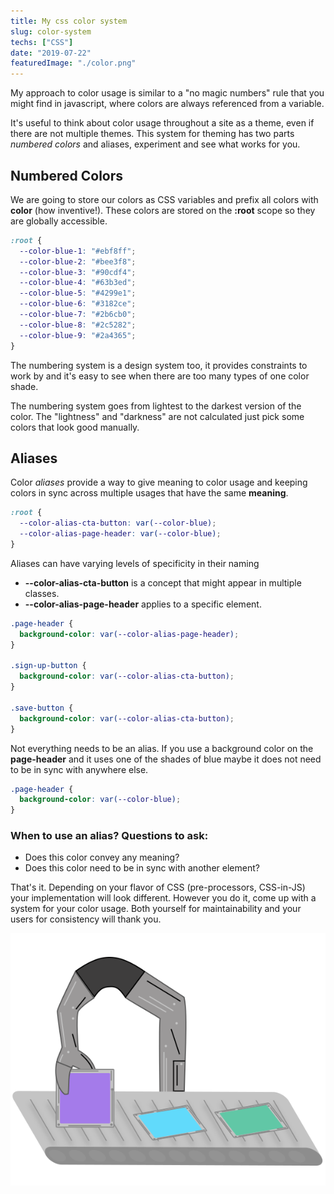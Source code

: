 ```yaml
---
title: My css color system
slug: color-system
techs: ["CSS"]
date: "2019-07-22"
featuredImage: "./color.png"
---
```


My approach to color usage is similar to a "no magic numbers" rule that you might find in javascript, where colors are always referenced from a variable.

It's useful to think about color usage throughout a site as a theme, even if there are not multiple themes. This system for theming has two parts _numbered colors_ and aliases, experiment and see what works for you.

## Numbered Colors

We are going to store our colors as CSS variables and prefix all colors with **color** (how inventive!). These colors are stored on the **:root** scope so they are globally accessible.

```css
:root {
  --color-blue-1: "#ebf8ff";
  --color-blue-2: "#bee3f8";
  --color-blue-3: "#90cdf4";
  --color-blue-4: "#63b3ed";
  --color-blue-5: "#4299e1";
  --color-blue-6: "#3182ce";
  --color-blue-7: "#2b6cb0";
  --color-blue-8: "#2c5282";
  --color-blue-9: "#2a4365";
}
```

The numbering system is a design system too, it provides constraints to work by and it's easy to see when there are too many types of one color shade.

The numbering system goes from lightest to the darkest version of the color. The "lightness" and "darkness" are not calculated just pick some colors that look good manually.

## Aliases

Color _aliases_ provide a way to give meaning to color usage and keeping colors in sync across multiple usages that have the same **meaning**.

```css
:root {
  --color-alias-cta-button: var(--color-blue);
  --color-alias-page-header: var(--color-blue);
}
```

Aliases can have varying levels of specificity in their naming

- **--color-alias-cta-button** is a concept that might appear in multiple classes.
- **--color-alias-page-header** applies to a specific element.

```css
.page-header {
  background-color: var(--color-alias-page-header);
}

.sign-up-button {
  background-color: var(--color-alias-cta-button);
}

.save-button {
  background-color: var(--color-alias-cta-button);
}
```

Not everything needs to be an alias. If you use a background color on the **page-header** and it uses one of the shades of blue maybe it does not need to be in sync with anywhere else.

```css
.page-header {
  background-color: var(--color-blue);
}
```

### When to use an alias? Questions to ask:

- Does this color convey any meaning?
- Does this color need to be in sync with another element?

That's it. Depending on your flavor of CSS (pre-processors, CSS-in-JS) your implementation will look different. However you do it, come up with a system for your color usage. Both yourself for maintainability and your users for consistency will thank you.

![Crane putting color swatches on conveyer belt](color.svg)
